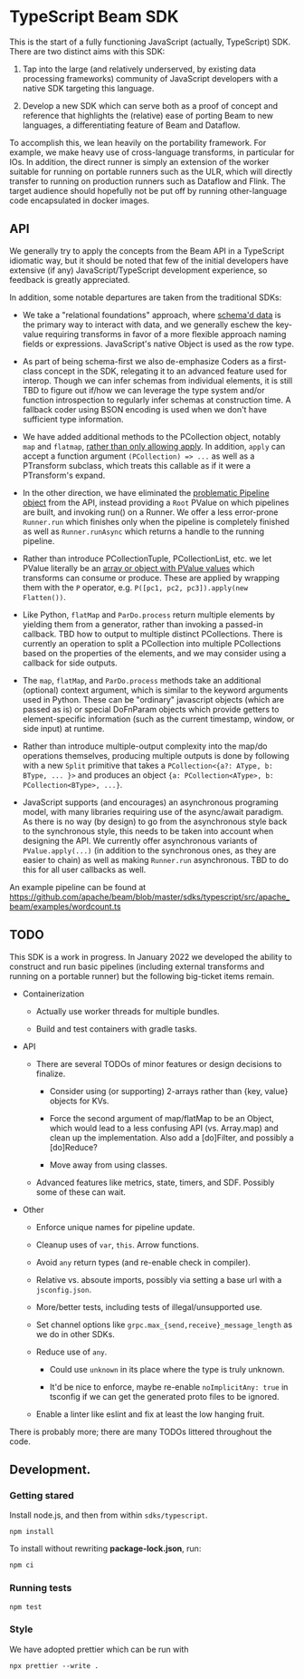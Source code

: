 <!--
    Licensed to the Apache Software Foundation (ASF) under one
    or more contributor license agreements.  See the NOTICE file
    distributed with this work for additional information
    regarding copyright ownership.  The ASF licenses this file
    to you under the Apache License, Version 2.0 (the
    "License"); you may not use this file except in compliance
    with the License.  You may obtain a copy of the License at

      http://www.apache.org/licenses/LICENSE-2.0

    Unless required by applicable law or agreed to in writing,
    software distributed under the License is distributed on an
    "AS IS" BASIS, WITHOUT WARRANTIES OR CONDITIONS OF ANY
    KIND, either express or implied.  See the License for the
    specific language governing permissions and limitations
    under the License.
-->

# TypeScript Beam SDK

This is the start of a fully functioning JavaScript (actually, TypeScript) SDK.
There are two distinct aims with this SDK:

1. Tap into the large (and relatively underserved, by existing data processing
frameworks) community of JavaScript developers with a native SDK targeting this language.

1. Develop a new SDK which can serve both as a proof of concept and reference
that highlights the (relative) ease of porting Beam to new languages,
a differentiating feature of Beam and Dataflow.

To accomplish this, we lean heavily on the portability framework.
For example, we make heavy use of cross-language transforms,
in particular for IOs.
In addition, the direct runner is simply an extension of the worker suitable
for running on portable runners such as the ULR, which will directly transfer
to running on production runners such as Dataflow and Flink.
The target audience should hopefully not be put off by running other-language
code encapsulated in docker images.

## API

We generally try to apply the concepts from the Beam API in a TypeScript
idiomatic way, but it should be noted that few of the initial developers
have extensive (if any) JavaScript/TypeScript development experience, so
feedback is greatly appreciated.

In addition, some notable departures are taken from the traditional SDKs:

* We take a "relational foundations" approach, where
[schema'd data](https://docs.google.com/document/d/1tnG2DPHZYbsomvihIpXruUmQ12pHGK0QIvXS1FOTgRc/edit#heading=h.puuotbien1gf)
is the primary way to interact with data, and we generally eschew the key-value
requiring transforms in favor of a more flexible approach naming fields or
expressions. JavaScript's native Object is used as the row type.

* As part of being schema-first we also de-emphasize Coders as a first-class
concept in the SDK, relegating it to an advanced feature used for interop.
Though we can infer schemas from individual elements, it is still TBD to
figure out if/how we can leverage the type system and/or function introspection
to regularly infer schemas at construction time. A fallback coder using BSON
encoding is used when we don't have sufficient type information.

* We have added additional methods to the PCollection object, notably `map`
and `flatmap`, [rather than only allowing apply](https://www.mail-archive.com/dev@beam.apache.org/msg06035.html).
In addition, `apply` can accept a function argument `(PCollection) => ...` as
well as a PTransform subclass, which treats this callable as if it were a
PTransform's expand.

* In the other direction, we have eliminated the
[problematic Pipeline object](https://s.apache.org/no-beam-pipeline)
from the API, instead providing a `Root` PValue on which pipelines are built,
and invoking run() on a Runner.  We offer a less error-prone `Runner.run`
which finishes only when the pipeline is completely finished as well as
`Runner.runAsync` which returns a handle to the running pipeline.

* Rather than introduce PCollectionTuple, PCollectionList, etc. we let PValue
literally be an
[array or object with PValue values](https://github.com/robertwb/beam-javascript/blob/de4390dd767f046903ac23fead5db333290462db/sdks/node-ts/src/apache_beam/pvalue.ts#L116)
which transforms can consume or produce.
These are applied by wrapping them with the `P` operator, e.g.
`P([pc1, pc2, pc3]).apply(new Flatten())`.

* Like Python, `flatMap` and `ParDo.process` return multiple elements by
yielding them from a generator, rather than invoking a passed-in callback.
TBD how to output to multiple distinct PCollections.
There is currently an operation to split a PCollection into multiple
PCollections based on the properties of the elements, and
we may consider using a callback for side outputs.

* The `map`, `flatMap`, and `ParDo.process` methods take an additional
(optional) context argument, which is similar to the keyword arguments
used in Python. These can be "ordinary" javascript objects (which are passed
as is) or special DoFnParam objects which provide getters to element-specific
information (such as the current timestamp, window, or side input) at runtime.

* Rather than introduce multiple-output complexity into the map/do operations
themselves, producing multiple outputs is done by following with a new
`Split` primitive that takes a
`PCollection<{a?: AType, b: BType, ... }>` and produces an object
`{a: PCollection<AType>, b: PCollection<BType>, ...}`.

* JavaScript supports (and encourages) an asynchronous programing model, with
many libraries requiring use of the async/await paradigm.
As there is no way (by design) to go from the asynchronous style back to
the synchronous style, this needs to be taken into account
when designing the API.
We currently offer asynchronous variants of `PValue.apply(...)` (in addition
to the synchronous ones, as they are easier to chain) as well as making
`Runner.run` asynchronous. TBD to do this for all user callbacks as well.

An example pipeline can be found at https://github.com/apache/beam/blob/master/sdks/typescript/src/apache_beam/examples/wordcount.ts

## TODO

This SDK is a work in progress. In January 2022 we developed the ability to
construct and run basic pipelines (including external transforms and running
on a portable runner) but the following big-ticket items remain.

* Containerization

  * Actually use worker threads for multiple bundles.

  * Build and test containers with gradle tasks.

* API

  * There are several TODOs of minor features or design decisions to finalize.

    * Consider using (or supporting) 2-arrays rather than {key, value} objects
      for KVs.

    * Force the second argument of map/flatMap to be an Object, which would lead
    to a less confusing API (vs. Array.map) and clean up the implementation.
    Also add a [do]Filter, and possibly a [do]Reduce?

    * Move away from using classes.

  * Advanced features like metrics, state, timers, and SDF.
  Possibly some of these can wait.

* Other

  * Enforce unique names for pipeline update.

  * Cleanup uses of `var`, `this`. Arrow functions.

  * Avoid `any` return types (and re-enable check in compiler).

  * Relative vs. absoute imports, possibly via setting a base url with a
  `jsconfig.json`.

  * More/better tests, including tests of illegal/unsupported use.

  * Set channel options like `grpc.max_{send,receive}_message_length` as we
  do in other SDKs.

  * Reduce use of `any`.

    * Could use `unknown` in its place where the type is truly unknown.

    * It'd be nice to enforce, maybe re-enable `noImplicitAny: true` in
    tsconfig if we can get the generated proto files to be ignored.

  * Enable a linter like eslint and fix at least the low hanging fruit.

There is probably more; there are many TODOs littered throughout the code.

## Development.

### Getting stared

Install node.js, and then from within `sdks/typescript`.

```
npm install
```

To install without rewriting **package-lock.json**, run:

```
npm ci
```

### Running tests

```
npm test
```

### Style

We have adopted prettier which can be run with

```
npx prettier --write .
```
